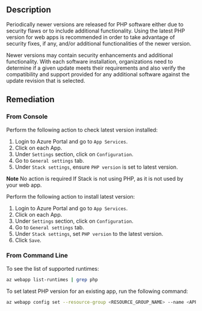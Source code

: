 ## Description

Periodically newer versions are released for PHP software either due to security flaws or to include additional functionality. Using the latest PHP version for web apps is recommended in order to take advantage of security fixes, if any, and/or additional functionalities of the newer version.

Newer versions may contain security enhancements and additional functionality. With each software installation, organizations need to determine if a given update meets their requirements and also verify the compatibility and support provided for any additional software against the update revision that is selected.

## Remediation

### From Console

Perform the following action to check latest version installed:

1. Login to Azure Portal and go to `App Services`.
2. Click on each App.
3. Under `Settings` section, click on `Configuration`.
4. Go to `General settings` tab.
5. Under `Stack settings`, ensure `PHP version` is set to latest version.

**Note** No action is required If Stack is not using PHP, as it is not used by your web app.

Perform the following action to install latest version:

1. Login to Azure Portal and go to `App Services`.
2. Click on each App.
3. Under `Settings` section, click on `Configuration`.
4. Go to `General settings` tab.
5. Under `Stack settings`, set `PHP version` to the latest version.
6. Click `Save`.

### From Command Line

To see the list of supported runtimes:

```bash
az webapp list-runtimes | grep php
```

To set latest PHP version for an existing app, run the following command:

```bash
az webapp config set --resource-group <RESOURCE_GROUP_NAME> --name <APP_NAME> --php-version <VERSION>
```